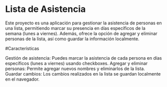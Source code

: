 # Lista de Asistencia

Este proyecto es una aplicación para gestionar la asistencia de personas en una lista, 
permitiendo marcar su presencia en días específicos 
de la semana (lunes a viernes). Además, ofrece la opción de agregar y eliminar personas de la lista, así como guardar la información localmente.

#Características

Gestión de asistencia: Puedes marcar la asistencia de cada persona en días específicos (lunes a viernes) usando checkboxes.
Agregar y eliminar personas: Permite agregar nuevos nombres y eliminarlos de la lista.
Guardar cambios: Los cambios realizados en la lista se guardan localmente en el navegador.
